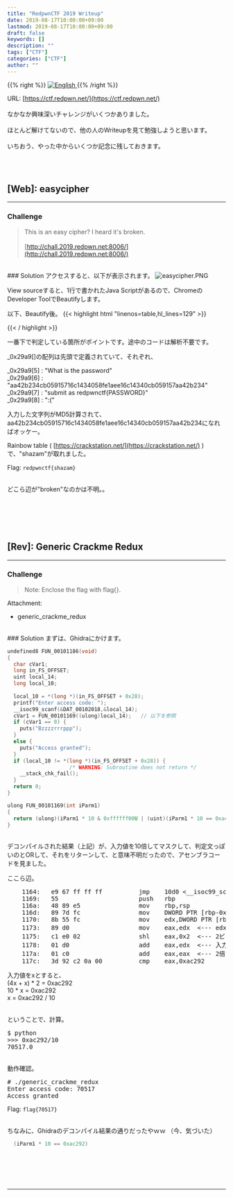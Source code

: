 ```yaml
---
title: "RedpwnCTF 2019 Writeup"
date: 2019-08-17T10:00:00+09:00
lastmod: 2019-08-17T10:00:00+09:00
draft: false
keywords: []
description: ""
tags: ["CTF"]
categories: ["CTF"]
author: ""
---
```

{{% right %}}
<a href="https://translate.google.com/translate?hl=en&sl=ja&tl=en&u=https%3A%2F%2Fcaptureamerica.github.io%2Fwriteups%2Fpost%2Fredpwnctf_2019%2F">
<img src="https://captureamerica.github.io/writeups/img/En.png" alt="English">
</a>
{{% /right %}}

URL: [https://ctf.redpwn.net/](https://ctf.redpwn.net/)
<br /><br />
なかなか興味深いチャレンジがいくつかありました。
<br /><br />
ほとんど解けてないので、他の人のWriteupを見て勉強しようと思います。
<br /><br />
いちおう、やった中からいくつか記念に残しておきます。


<br /><br />
## [Web]: easycipher
- - -
### Challenge
> This is an easy cipher? I heard it's broken.
<br /><br />
[http://chall.2019.redpwn.net:8006/](http://chall.2019.redpwn.net:8006/)

<br />
### Solution
アクセスすると、以下が表示されます。

<img src="https://captureamerica.github.io/writeups/img/easycipher.PNG" alt="easycipher.PNG">

View sourceすると、1行で書かれたJava Scriptがあるので、ChromeのDeveloper ToolでBeautifyします。

以下、Beautify後。
{{< highlight html "linenos=table,hl_lines=129" >}}
<script>
    var _0x29a9 = ["\x30\x31\x32\x33\x34\x35\x36\x37\x38\x39\x61\x62\x63\x64\x65\x66", "", "\x63\x68\x61\x72\x41\x74", "\x6C\x65\x6E\x67\x74\x68", "\x63\x68\x61\x72\x43\x6F\x64\x65\x41\x74", "\x57\x68\x61\x74\x20\x69\x73\x20\x74\x68\x65\x20\x70\x61\x73\x73\x77\x6F\x72\x64", "\x61\x61\x34\x32\x62\x32\x33\x34\x63\x62\x30\x35\x39\x31\x35\x37\x31\x36\x63\x31\x34\x33\x34\x30\x35\x38\x66\x65\x31\x61\x65\x65\x31\x36\x63\x31\x34\x33\x34\x30\x63\x62\x30\x35\x39\x31\x35\x37\x61\x61\x34\x32\x62\x32\x33\x34", "\x73\x75\x62\x6D\x69\x74\x20\x61\x73\x20\x72\x65\x64\x70\x77\x6E\x63\x74\x66\x7B\x50\x41\x53\x53\x57\x4F\x52\x44\x7D", "\x3A\x28"];
    var hex_chr = _0x29a9[0];
    function rhex(_0x8e5dx3) {
        str = _0x29a9[1];
        for (j = 0; j <= 3; j++) {
            str += hex_chr[_0x29a9[2]]((_0x8e5dx3 >> (j * 8 + 4)) & 0x0F) + hex_chr[_0x29a9[2]]((_0x8e5dx3 >> (j * 8)) & 0x0F)
        }
        ;return str
    }
    function str2blks_MD5(_0x8e5dx5) {
        nblk = ((_0x8e5dx5[_0x29a9[3]] + 8) >> 6) + 1;
        blks = new Array(nblk * 16);
        for (i = 0; i < nblk * 16; i++) {
            blks[i] = 0
        }
        ;for (i = 0; i < _0x8e5dx5[_0x29a9[3]]; i++) {
            blks[i >> 2] |= _0x8e5dx5[_0x29a9[4]](i) << ((i % 4) * 8)
        }
        ;blks[i >> 2] |= 0x80 << ((i % 4) * 8);
        blks[nblk * 16 - 2] = _0x8e5dx5[_0x29a9[3]] * 8;
        return blks
    }
    function add(_0x8e5dx7, _0x8e5dx8) {
        var _0x8e5dx9 = (_0x8e5dx7 & 0xFFFF) + (_0x8e5dx8 & 0xFFFF);
        var _0x8e5dxa = (_0x8e5dx7 >> 16) + (_0x8e5dx8 >> 16) + (_0x8e5dx9 >> 16);
        return (_0x8e5dxa << 16) | (_0x8e5dx9 & 0xFFFF)
    }
    function rol(_0x8e5dx3, _0x8e5dxc) {
        return (_0x8e5dx3 << _0x8e5dxc) | (_0x8e5dx3 >>> (32 - _0x8e5dxc))
    }
    function cmn(_0x8e5dxe, _0x8e5dxf, _0x8e5dx10, _0x8e5dx7, _0x8e5dx11, _0x8e5dx12) {
        return add(rol(add(add(_0x8e5dxf, _0x8e5dxe), add(_0x8e5dx7, _0x8e5dx12)), _0x8e5dx11), _0x8e5dx10)
    }
    function ff(_0x8e5dxf, _0x8e5dx10, _0x8e5dx14, _0x8e5dx15, _0x8e5dx7, _0x8e5dx11, _0x8e5dx12) {
        return cmn((_0x8e5dx10 & _0x8e5dx14) | ((~_0x8e5dx10) & _0x8e5dx15), _0x8e5dxf, _0x8e5dx10, _0x8e5dx7, _0x8e5dx11, _0x8e5dx12)
    }
    function gg(_0x8e5dxf, _0x8e5dx10, _0x8e5dx14, _0x8e5dx15, _0x8e5dx7, _0x8e5dx11, _0x8e5dx12) {
        return cmn((_0x8e5dx10 & _0x8e5dx15) | (_0x8e5dx14 & (~_0x8e5dx15)), _0x8e5dxf, _0x8e5dx10, _0x8e5dx7, _0x8e5dx11, _0x8e5dx12)
    }
    function hh(_0x8e5dxf, _0x8e5dx10, _0x8e5dx14, _0x8e5dx15, _0x8e5dx7, _0x8e5dx11, _0x8e5dx12) {
        return cmn(_0x8e5dx10 ^ _0x8e5dx14 ^ _0x8e5dx15, _0x8e5dxf, _0x8e5dx10, _0x8e5dx7, _0x8e5dx11, _0x8e5dx12)
    }
    function ii(_0x8e5dxf, _0x8e5dx10, _0x8e5dx14, _0x8e5dx15, _0x8e5dx7, _0x8e5dx11, _0x8e5dx12) {
        return cmn(_0x8e5dx14 ^ (_0x8e5dx10 | (~_0x8e5dx15)), _0x8e5dxf, _0x8e5dx10, _0x8e5dx7, _0x8e5dx11, _0x8e5dx12)
    }
    function calcMD5(_0x8e5dx5) {
        x = str2blks_MD5(_0x8e5dx5);
        a = 1732584193;
        b = -271733879;
        c = -1732584194;
        d = 271733878;
        for (i = 0; i < x[_0x29a9[3]]; i += 16) {
            olda = a;
            oldb = b;
            oldc = c;
            oldd = d;
            a = ff(a, b, c, d, x[i + 0], 7, -680876936);
            d = ff(d, a, b, c, x[i + 1], 12, -389564586);
            c = ff(c, d, a, b, x[i + 2], 17, 606105819);
            b = ff(b, c, d, a, x[i + 3], 22, -1044525330);
            a = ff(a, b, c, d, x[i + 4], 7, -176418897);
            d = ff(d, a, b, c, x[i + 5], 12, 1200080426);
            c = ff(c, d, a, b, x[i + 6], 17, -1473231341);
            b = ff(b, c, d, a, x[i + 7], 22, -45705983);
            a = ff(a, b, c, d, x[i + 8], 7, 1770035416);
            d = ff(d, a, b, c, x[i + 9], 12, -1958414417);
            c = ff(c, d, a, b, x[i + 10], 17, -42063);
            b = ff(b, c, d, a, x[i + 11], 22, -1990404162);
            a = ff(a, b, c, d, x[i + 12], 7, 1804603682);
            d = ff(d, a, b, c, x[i + 13], 12, -40341101);
            c = ff(c, d, a, b, x[i + 14], 17, -1502002290);
            b = ff(b, c, d, a, x[i + 15], 22, 1236535329);
            a = gg(a, b, c, d, x[i + 1], 5, -165796510);
            d = gg(d, a, b, c, x[i + 6], 9, -1069501632);
            c = gg(c, d, a, b, x[i + 11], 14, 643717713);
            b = gg(b, c, d, a, x[i + 0], 20, -373897302);
            a = gg(a, b, c, d, x[i + 5], 5, -701558691);
            d = gg(d, a, b, c, x[i + 10], 9, 38016083);
            c = gg(c, d, a, b, x[i + 15], 14, -660478335);
            b = gg(b, c, d, a, x[i + 4], 20, -405537848);
            a = gg(a, b, c, d, x[i + 9], 5, 568446438);
            d = gg(d, a, b, c, x[i + 14], 9, -1019803690);
            c = gg(c, d, a, b, x[i + 3], 14, -187363961);
            b = gg(b, c, d, a, x[i + 8], 20, 1163531501);
            a = gg(a, b, c, d, x[i + 13], 5, -1444681467);
            d = gg(d, a, b, c, x[i + 2], 9, -51403784);
            c = gg(c, d, a, b, x[i + 7], 14, 1735328473);
            b = gg(b, c, d, a, x[i + 12], 20, -1926607734);
            a = hh(a, b, c, d, x[i + 5], 4, -378558);
            d = hh(d, a, b, c, x[i + 8], 11, -2022574463);
            c = hh(c, d, a, b, x[i + 11], 16, 1839030562);
            b = hh(b, c, d, a, x[i + 14], 23, -35309556);
            a = hh(a, b, c, d, x[i + 1], 4, -1530992060);
            d = hh(d, a, b, c, x[i + 4], 11, 1272893353);
            c = hh(c, d, a, b, x[i + 7], 16, -155497632);
            b = hh(b, c, d, a, x[i + 10], 23, -1094730640);
            a = hh(a, b, c, d, x[i + 13], 4, 681279174);
            d = hh(d, a, b, c, x[i + 0], 11, -358537222);
            c = hh(c, d, a, b, x[i + 3], 16, -722521979);
            b = hh(b, c, d, a, x[i + 6], 23, 76029189);
            a = hh(a, b, c, d, x[i + 9], 4, -640364487);
            d = hh(d, a, b, c, x[i + 12], 11, -421815835);
            c = hh(c, d, a, b, x[i + 15], 16, 530742520);
            b = hh(b, c, d, a, x[i + 2], 23, -995338651);
            a = ii(a, b, c, d, x[i + 0], 6, -198630844);
            d = ii(d, a, b, c, x[i + 7], 10, 1126891415);
            c = ii(c, d, a, b, x[i + 14], 15, -1416354905);
            b = ii(b, c, d, a, x[i + 5], 21, -57434055);
            a = ii(a, b, c, d, x[i + 12], 6, 1700485571);
            d = ii(d, a, b, c, x[i + 3], 10, -1894986606);
            c = ii(c, d, a, b, x[i + 10], 15, -1051523);
            b = ii(b, c, d, a, x[i + 1], 21, -2054922799);
            a = ii(a, b, c, d, x[i + 8], 6, 1873313359);
            d = ii(d, a, b, c, x[i + 15], 10, -30611744);
            c = ii(c, d, a, b, x[i + 6], 15, -1560198380);
            b = ii(b, c, d, a, x[i + 13], 21, 1309151649);
            a = ii(a, b, c, d, x[i + 4], 6, -145523070);
            d = ii(d, a, b, c, x[i + 11], 10, -1120210379);
            c = ii(c, d, a, b, x[i + 2], 15, 718787259);
            b = ii(b, c, d, a, x[i + 9], 21, -343485551);
            a = add(a, olda);
            b = add(b, oldb);
            c = add(c, oldc);
            d = add(d, oldd)
        }
        ;return rhex(a) + rhex(b) + rhex(c) + rhex(d) + rhex(c) + rhex(b) + rhex(a)
    }
    if (calcMD5(prompt(_0x29a9[5])) === _0x29a9[6]) {
        alert(_0x29a9[7])
    } else {
        alert(_0x29a9[8])
    }
</script>
{{< / highlight >}}

一番下で判定している箇所がポイントです。途中のコードは解析不要です。

_0x29a9[]の配列は先頭で定義されていて、それぞれ、

_0x29a9[5] : "What is the password" <br />
_0x29a9[6] : "aa42b234cb05915716c1434058fe1aee16c14340cb059157aa42b234" <br />
_0x29a9[7] : "submit as redpwnctf{PASSWORD}" <br />
_0x29a9[8] : ":(" <br />

入力した文字列がMD5計算されて、aa42b234cb05915716c1434058fe1aee16c14340cb059157aa42b234になればオッケー。

Rainbow table ( [https://crackstation.net/](https://crackstation.net/) )で、"shazam"が取れました。

Flag: `redpwnctf{shazam}`

<br />
どこら辺が"broken"なのかは不明。。



<br /><br />
<br /><br />
## [Rev]: Generic Crackme Redux
- - -
### Challenge
> Note: Enclose the flag with flag{}.

Attachment:

- generic_crackme_redux

<br />
### Solution
まずは、Ghidraにかけます。

```C
undefined8 FUN_00101186(void)
{
  char cVar1;
  long in_FS_OFFSET;
  uint local_14;
  long local_10;
  
  local_10 = *(long *)(in_FS_OFFSET + 0x28);
  printf("Enter access code: ");
  __isoc99_scanf(&DAT_00102018,&local_14);
  cVar1 = FUN_00101169((ulong)local_14);   // 以下を参照
  if (cVar1 == 0) {
    puts("Bzzzzrrrppp");
  }
  else {
    puts("Access granted");
  }
  if (local_10 != *(long *)(in_FS_OFFSET + 0x28)) {
                    /* WARNING: Subroutine does not return */
    __stack_chk_fail();
  }
  return 0;
}
```

```C
ulong FUN_00101169(int iParm1)
{
  return (ulong)(iParm1 * 10 & 0xffffff00U | (uint)(iParm1 * 10 == 0xac292));
}
```

<br />
デコンパイルされた結果（上記）が、入力値を10倍してマスクして、判定文っぽいのとORして、それをリターンして、と意味不明だったので、アセンブラコードを見ました。

ここら辺。
<pre>
    1164:	e9 67 ff ff ff       	jmp    10d0 <__isoc99_scanf@plt+0x70>
    1169:	55                   	push   rbp
    116a:	48 89 e5             	mov    rbp,rsp
    116d:	89 7d fc             	mov    DWORD PTR [rbp-0x4],edi
    1170:	8b 55 fc             	mov    edx,DWORD PTR [rbp-0x4]
    1173:	89 d0                	mov    eax,edx  <--- edxが入力値
    1175:	c1 e0 02             	shl    eax,0x2  <--- 2ビット左シフト(4倍)
    1178:	01 d0                	add    eax,edx  <--- 入力値と足す
    117a:	01 c0                	add    eax,eax  <--- 2倍
    117c:	3d 92 c2 0a 00       	cmp    eax,0xac292
</pre>

入力値をxとすると、<br />
(4x + x) * 2 = 0xac292
<br />
10 * x = 0xac292
<br />
x = 0xac292 / 10

<br />
ということで、計算。
<pre>
$ python
>>> 0xac292/10
70517.0
</pre>

<br />
動作確認。
<pre>
# ./generic_crackme_redux 
Enter access code: 70517
Access granted
</pre>

Flag: `flag{70517}`


<br />
ちなみに、Ghidraのデコンパイル結果の通りだったやｗｗ （今、気づいた）

```C
  (iParm1 * 10 == 0xac292)
```


<br /><br />
<br /><br />
- - -
<br /><br />
<br /><br />

